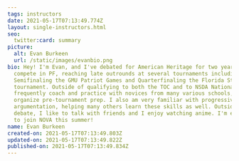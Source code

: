 ```yaml
---
tags: instructors
date: 2021-05-17T07:13:49.774Z
layout: single-instructors.html
seo:
  twitter:card: summary
picture:
  alt: Evan Burkeen
  url: /static/images/evanbio.png
bio: Hey! I'm Evan, and I've debated for American Heritage for two years. I
  compete in PF, reaching late outrounds at several tournaments including
  Semifinaling the GMU Patriot Games and Quarterfinaling the Florida State
  tournament. Outside of qualifying to both the TOC and to NSDA Nationals, I
  frequently coach and practice with novices from many various schools, helping
  organize pre-tournament prep. I also am very familiar with progressive
  argumentation, helping many others learn these skills as well. Outside of
  debate, I like to talk with friends and I enjoy watching anime. I'm ecstatic
  to join NOVA this summer!
name: Evan Burkeen
created-on: 2021-05-17T07:13:49.803Z
updated-on: 2021-05-17T07:13:49.822Z
published-on: 2021-05-17T07:13:49.834Z
---
```

